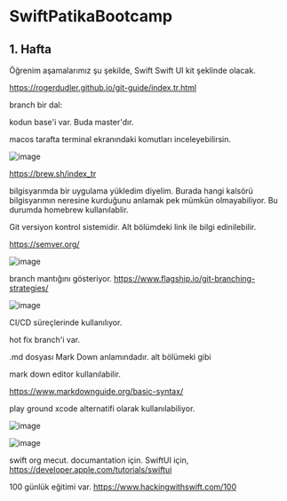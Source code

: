 # SwiftPatikaBootcamp

## 1. Hafta 

Öğrenim aşamalarımız şu şekilde,
Swift
Swift UI kit şeklinde olacak.

https://rogerdudler.github.io/git-guide/index.tr.html

branch bir dal: 

kodun base'i var. Buda master'dır.

macos tarafta terminal ekranındaki komutları inceleyebilirsin.

![image](https://user-images.githubusercontent.com/44713722/190844253-d27e485a-b47a-40e6-bddb-c5d270f1e1fb.png)

https://brew.sh/index_tr 

bilgisyarımda bir uygulama yükledim diyelim. Burada hangi kalsörü bilgisyarımın neresine kurduğunu anlamak pek mümkün olmayabiliyor. Bu durumda homebrew kullanılablir.

Git versiyon kontrol sistemidir. Alt bölümdeki link ile bilgi edinilebilir.

https://semver.org/

![image](https://user-images.githubusercontent.com/44713722/190845274-fe702f29-31de-40c4-8321-cd76d2505675.png)

branch mantığını gösteriyor.
https://www.flagship.io/git-branching-strategies/  

![image](https://user-images.githubusercontent.com/44713722/190845451-bf96c253-3709-458c-9fa4-ac95afdcda83.png)

CI/CD süreçlerinde kullanılıyor. 

hot fix branch'i var.

.md dosyası Mark Down anlamındadır. alt bölümeki gibi 

mark down editor kullanılabilir.

https://www.markdownguide.org/basic-syntax/ 

play ground xcode alternatifi olarak kullanılabiliyor.

![image](https://user-images.githubusercontent.com/44713722/190847381-81d34005-fcf9-4024-b756-f9bd942dc38d.png)

![image](https://user-images.githubusercontent.com/44713722/190847903-18cd8829-43c6-4eb3-a051-64f84c3b5b47.png)

swift org mecut. documantation için.
SwiftUI için, 
https://developer.apple.com/tutorials/swiftui

100 günlük eğitimi var.
https://www.hackingwithswift.com/100






